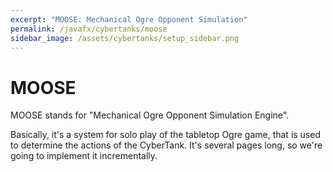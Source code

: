 ```yaml
---
excerpt: "MOOSE: Mechanical Ogre Opponent Simulation"
permalink: /javafx/cybertanks/moose
sidebar_image: /assets/cybertanks/setup_sidebar.png
---
```


# MOOSE

MOOSE stands for "Mechanical Ogre Opponent Simulation Engine".

Basically, it's a system for solo play of the tabletop Ogre game, that is used to determine the actions of the CyberTank.  It's several pages long, so we're going to implement it incrementally.

#
